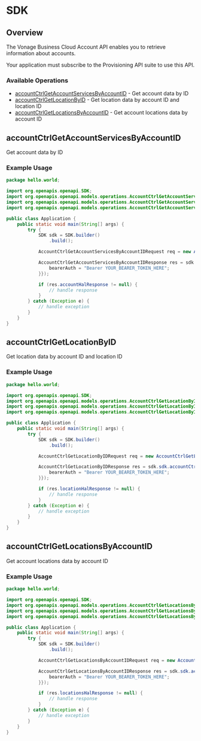 # SDK

## Overview

The Vonage Business Cloud Account API enables you to retrieve information about accounts.

Your application must subscribe to the Provisioning API suite to use this API.


### Available Operations

* [accountCtrlGetAccountServicesByAccountID](#accountctrlgetaccountservicesbyaccountid) - Get account data by ID
* [accountCtrlGetLocationByID](#accountctrlgetlocationbyid) - Get location data by account ID and location ID
* [accountCtrlGetLocationsByAccountID](#accountctrlgetlocationsbyaccountid) - Get account locations data by account ID

## accountCtrlGetAccountServicesByAccountID

Get account data by ID

### Example Usage

```java
package hello.world;

import org.openapis.openapi.SDK;
import org.openapis.openapi.models.operations.AccountCtrlGetAccountServicesByAccountIDRequest;
import org.openapis.openapi.models.operations.AccountCtrlGetAccountServicesByAccountIDResponse;
import org.openapis.openapi.models.operations.AccountCtrlGetAccountServicesByAccountIDSecurity;

public class Application {
    public static void main(String[] args) {
        try {
            SDK sdk = SDK.builder()
                .build();

            AccountCtrlGetAccountServicesByAccountIDRequest req = new AccountCtrlGetAccountServicesByAccountIDRequest(7151.9);            

            AccountCtrlGetAccountServicesByAccountIDResponse res = sdk.sdk.accountCtrlGetAccountServicesByAccountID(req, new AccountCtrlGetAccountServicesByAccountIDSecurity("quibusdam") {{
                bearerAuth = "Bearer YOUR_BEARER_TOKEN_HERE";
            }});

            if (res.accountHalResponse != null) {
                // handle response
            }
        } catch (Exception e) {
            // handle exception
        }
    }
}
```

## accountCtrlGetLocationByID

Get location data by account ID and location ID

### Example Usage

```java
package hello.world;

import org.openapis.openapi.SDK;
import org.openapis.openapi.models.operations.AccountCtrlGetLocationByIDRequest;
import org.openapis.openapi.models.operations.AccountCtrlGetLocationByIDResponse;
import org.openapis.openapi.models.operations.AccountCtrlGetLocationByIDSecurity;

public class Application {
    public static void main(String[] args) {
        try {
            SDK sdk = SDK.builder()
                .build();

            AccountCtrlGetLocationByIDRequest req = new AccountCtrlGetLocationByIDRequest(6027.63, 8579.46);            

            AccountCtrlGetLocationByIDResponse res = sdk.sdk.accountCtrlGetLocationByID(req, new AccountCtrlGetLocationByIDSecurity("corrupti") {{
                bearerAuth = "Bearer YOUR_BEARER_TOKEN_HERE";
            }});

            if (res.locationHalResponse != null) {
                // handle response
            }
        } catch (Exception e) {
            // handle exception
        }
    }
}
```

## accountCtrlGetLocationsByAccountID

Get account locations data by account ID

### Example Usage

```java
package hello.world;

import org.openapis.openapi.SDK;
import org.openapis.openapi.models.operations.AccountCtrlGetLocationsByAccountIDRequest;
import org.openapis.openapi.models.operations.AccountCtrlGetLocationsByAccountIDResponse;
import org.openapis.openapi.models.operations.AccountCtrlGetLocationsByAccountIDSecurity;

public class Application {
    public static void main(String[] args) {
        try {
            SDK sdk = SDK.builder()
                .build();

            AccountCtrlGetLocationsByAccountIDRequest req = new AccountCtrlGetLocationsByAccountIDRequest(8472.52);            

            AccountCtrlGetLocationsByAccountIDResponse res = sdk.sdk.accountCtrlGetLocationsByAccountID(req, new AccountCtrlGetLocationsByAccountIDSecurity("vel") {{
                bearerAuth = "Bearer YOUR_BEARER_TOKEN_HERE";
            }});

            if (res.locationsHalResponse != null) {
                // handle response
            }
        } catch (Exception e) {
            // handle exception
        }
    }
}
```
